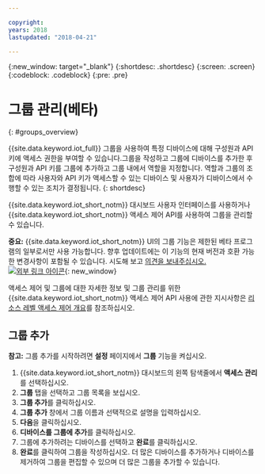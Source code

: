 ```yaml
---

copyright:
years: 2018
lastupdated: "2018-04-21"

---
```


{:new_window: target="\_blank"}
{:shortdesc: .shortdesc}
{:screen: .screen}
{:codeblock: .codeblock}
{:pre: .pre}


# 그룹 관리(베타)
{: #groups_overview}

{{site.data.keyword.iot_full}} 그룹을 사용하여 특정 디바이스에 대해 구성원과 API 키에 액세스 권한을 부여할 수 있습니다.그룹을 작성하고 그룹에 디바이스를 추가한 후 구성원과 API 키를 그룹에 추가하고 그룹 내에서 역할을 지정합니다. 역할과 그룹의 조합에 따라 사용자와 API 키가 액세스할 수 있는 디바이스 및 사용자가 디바이스에서 수행할 수 있는 조치가 결정됩니다.
{: shortdesc}

{{site.data.keyword.iot_short_notm}} 대시보드 사용자 인터페이스를 사용하거나 {{site.data.keyword.iot_short_notm}} 액세스 제어 API를 사용하여 그룹을 관리할 수 있습니다. 

**중요:** {{site.data.keyword.iot_short_notm}} UI의 그룹 기능은 제한된 베타 프로그램의 일부로서만 사용 가능합니다. 향후 업데이트에는 이 기능의 현재 버전과 호환 가능한 변경사항이 포함될 수 있습니다. 시도해 보고 [의견을 보내주십시오. ![외부 링크 아이콘](../../icons/launch-glyph.svg)](https://developer.ibm.com/answers/smart-spaces/17/internet-of-things.html){: new_window}

액세스 제어 및 그룹에 대한 자세한 정보 및 그룹 관리를 위한 {{site.data.keyword.iot_short_notm}} 액세스 제어 API 사용에 관한 지시사항은 [리소스 레벨 액세스 제어 개요](reference/rlac_overview.html#RLAC_overview)를 참조하십시오. 

## 그룹 추가

**참고:** 그룹 추가를 시작하려면 **설정** 페이지에서 **그룹** 기능을 켜십시오.  

1. {{site.data.keyword.iot_short_notm}} 대시보드의 왼쪽 탐색줄에서 **액세스 관리**를 선택하십시오. 
2. **그룹** 탭을 선택하고 그룹 목록을 보십시오. 
3. **그룹 추가**를 클릭하십시오. 
4. **그룹 추가** 창에서 그룹 이름과 선택적으로 설명을 입력하십시오. 
5. **다음**을 클릭하십시오.
6. **디바이스를 그룹에 추가**를 클릭하십시오. 
7. 그룹에 추가하려는 디바이스를 선택하고 **완료**를 클릭하십시오. 
8. **완료**를 클릭하여 그룹을 작성하십시오. 더 많은 디바이스를 추가하거나 디바이스를 제거하여 그룹을 편집할 수 있으며 더 많은 그룹을 추가할 수 있습니다. 


